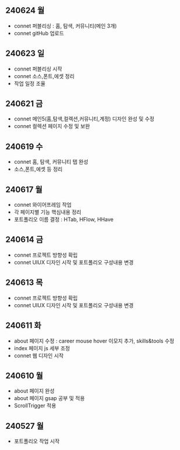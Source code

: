 ## 240624 월 ##
- connet 퍼블리싱 : 홈, 탐색, 커뮤니티(메인 3개)
- connet gitHub 업로드

## 240623 일 ##
- connet 퍼블리싱 시작
- connet 소스,폰트,에셋 정리
- 작업 일정 조율

## 240621 금 ##
- connet 메인5(홈,탐색,컬렉션,커뮤니티,계정) 디자인 완성 및 수정
- connet 컬렉션 페이지 수정 및 보완
  
## 240619 수 ##
- connet 홈, 탐색, 커뮤니티 탭 완성
- 소스,폰트,에셋 등 정리

## 240617 월 ##
- connet 와이어프레임 작업
- 각 페이지별 기능 핵심내용 정리
- 포트폴리오 이름 결정 : HTab, HFlow, HHave

## 240614 금 ##
- connet 프로젝트 방향성 확립
- connet UIUX 디자인 시작 및 포트폴리오 구성내용 변경

## 240613 목 ##
- connet 프로젝트 방향성 확립
- connet UIUX 디자인 시작 및 포트폴리오 구성내용 변경

## 240611 화 ##
- about 페이지 수정 : career mouse hover 이모지 추가, skills&tools 수정
- index 페이지 js 세부 조정
- connet 웹 디자인 시작

## 240610 월 ##
- about 페이지 완성
- about 페이지 gsap 공부 및 적용
- ScrollTrigger 적용

## 240527 월 ##
- 포트폴리오 작업 시작
